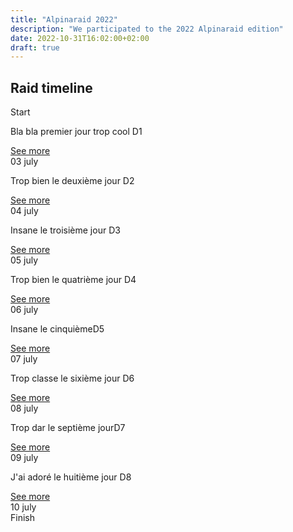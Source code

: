 ```yaml
---
title: "Alpinaraid 2022"
description: "We participated to the 2022 Alpinaraid edition"
date: 2022-10-31T16:02:00+02:00
draft: true
---
```


Raid timeline
------------

<section id="conference-timeline">
    <div class="timeline-start">Start</div>
    <div class="conference-center-line"></div>
    <div class="conference-timeline-content">
        <!-- JOUR 1 -->
        <div class="timeline-article">
            <div class="content-left-container">
                <div class="content-left">
                <p>Bla bla premier jour trop cool <span class="article-number">D1</span></p>
                </div>
                <span class="timeline-author"><a class="anchor-link" href="/alpina/day1">See more</a></span>
            </div>
            <div class="meta-date">
                <span class="date">03</span>
                <span class="month">july</span>
            </div>
        </div>
        <!-- JOUR 2 -->
        <div class="timeline-article">
            <div class="content-right-container">
                <div class="content-right">
                <p>Trop bien le deuxième jour <span class="article-number">D2</span></p>
                </div>
                <span class="timeline-author"><a class="anchor-link" href="/alpina/day2">See more</a></span>
            </div>
            <div class="meta-date">
                <span class="date">04</span>
                <span class="month">july</span>
            </div>
        </div>
        <!-- JOUR 3 -->
        <div class="timeline-article">
            <div class="content-left-container">
                <div class="content-left">
                <p>Insane le troisième jour <span class="article-number">D3</span></p>
                </div>
                <span class="timeline-author"><a class="anchor-link" href="/alpina/day3">See more</a></span>
            </div>
            <div class="meta-date">
                <span class="date">05</span>
                <span class="month">july</span>
            </div>
        </div>
        <!-- JOUR 4 -->
        <div class="timeline-article">
            <div class="content-right-container">
                <div class="content-right">
                <p>Trop bien le quatrième jour <span class="article-number">D4</span></p>
                </div>
                <span class="timeline-author"><a class="anchor-link" href="/alpina/day4">See more</a></span>
            </div>
            <div class="meta-date">
                <span class="date">06</span>
                <span class="month">july</span>
            </div>
        </div>
        <!-- JOUR 5 -->
        <div class="timeline-article">
            <div class="content-left-container">
                <div class="content-left">
                <p>Insane le cinquième<span class="article-number">D5</span></p>
                </div>
                <span class="timeline-author"><a class="anchor-link" href="/alpina/day5">See more</a></span>
            </div>
            <div class="meta-date">
                <span class="date">07</span>
                <span class="month">july</span>
            </div>
        </div>
        <!-- JOUR 6 -->
        <div class="timeline-article">
            <div class="content-right-container">
                <div class="content-right">
                <p>Trop classe le sixième jour <span class="article-number">D6</span></p>
                </div>
                <span class="timeline-author"><a class="anchor-link" href="/alpina/day6">See more</a></span>
            </div>
            <div class="meta-date">
                <span class="date">08</span>
                <span class="month">july</span>
            </div>
        </div>
        <!-- JOUR 7 -->
        <div class="timeline-article">
            <div class="content-left-container">
                <div class="content-left">
                <p>Trop dar le septième jour<span class="article-number">D7</span></p>
                </div>
                <span class="timeline-author"><a class="anchor-link" href="/alpina/day7">See more</a></span>
            </div>
            <div class="meta-date">
                <span class="date">09</span>
                <span class="month">july</span>
            </div>
        </div>
        <!-- JOUR 8 -->
        <div class="timeline-article">
            <div class="content-right-container">
                <div class="content-right">
                <p>J'ai adoré le huitième jour <span class="article-number">D8</span></p>
                </div>
                <span class="timeline-author"><a class="anchor-link" href="/alpina/day8">See more</a></span>
            </div>
            <div class="meta-date">
                <span class="date">10</span>
                <span class="month">july</span>
            </div>
        </div>
    </div>
    <div class="timeline-end">Finish</div>
</section>
